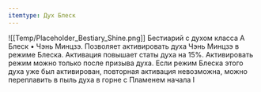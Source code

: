 ```yaml
---
itemtype: Дух Блеск
---
```

![[Temp/Placeholder_Bestiary_Shine.png]]
Бестиарий с духом класса А Блеск • Чэнь Минцзэ. Позволяет активировать духа Чэнь Минцзэ в режиме Блеска. Активация повышает статы духа на 15%. Активировать режим можно только после призыва духа. Если режим Блеска этого духа уже был активирован, повторная активация невозможна, можно переплавить в пыль духа в горне с Пламенем начала I
